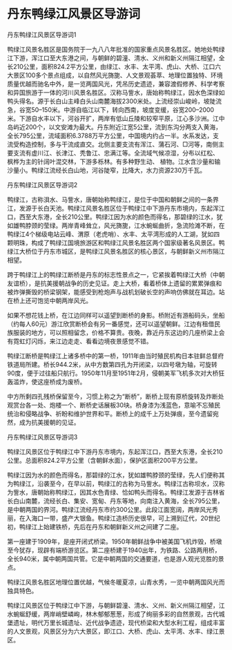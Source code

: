 # 丹东鸭绿江风景区导游词  
丹东鸭绿江风景区导游词1  

鸭绿江风景名胜区是国务院于一九八八年批准的国家重点风景名胜区。她地处鸭绿江下游，浑江口至大东港之间，与朝鲜的碧潼、清水、义州和新义州隔江相望，全长210公里，面积824.2平方公里，由绿江、水丰、太平湾、虎山、大桥、江口六大景区100多个景点组成，以自然风光旖旎、人文景观荟萃、地理位置独特、环境质量优越而驰名中外，是一览两国风光，凭吊历史遗迹，兼容渡假修养、科学考察和异国旅游于一体的河川风景名胜区。汉称马訾水，唐始称鸭绿江，因水色深绿如鸭头得名。源于长白山主峰白头山南麓海拔2300米处。上流经崇山峻岭，坡陡流急，谷宽50–150米。中游自临江以下，转向西南，坡度变缓，谷宽200–2000米。下游自水丰以下，河谷开扩，两岸有低山丘陵和较窄平原，江心多沙洲。江中岛屿近200个，以文安滩为最大。丹东附近江宽5公里，流到东沟分两支入黄海，全长795公里，流域面积6.3788万平方公里，中国境内约占一半。水系发达，支流受构造控制，多与干流成直交。北侧主要支流有浑江、蒲石河、□河等，南侧主要支流有虚川江、长津江、秃鲁江、忠满江等。全流域气候凉湿，分布以红松、 枫桦为主的针阔叶混交林，下游多栎林。有多种野生动、 植物。江水含沙量和输沙量小。鸭绿江流经长白山地，河谷陡窄，比降大，水力资源230万千瓦。  

丹东鸭绿江风景区导游词2  

鸭绿江，古称浿水、马訾水，唐朝始称鸭绿江，是位于中国和朝鲜之间的一条界江，发源于长白天池。鸭绿江风景名胜区位于鸭绿江中下游丹东市境内，东起浑江口，西至大东港，全长210公里。鸭绿江因为水的颜色而得名，那碧绿的江水，犹如雄鸭脖颈的莹绿。两岸青峰耸立，风光旖旎，江水蜿蜒曲折，急流险滩不断，在鸭绿江4个梯级电站云峰、渭原（老虎哨）、水丰、太平湾形成的人工湖，犹如四颗明珠，构成了鸭绿江国境旅游区和鸭绿江风景名胜区两个国家级著名风景区。鸭绿江大桥位于丹东市城区，是鸭绿江风景名胜区的核心景区，与朝鲜新义州市隔江相望。  

跨于鸭绿江上的鸭绿江断桥是丹东的标志性景点之一，它紧挨着鸭绿江大桥（中朝友谊桥），是抗美援朝战争的历史见证。走上大桥，看着桥体上遗留的累累弹痕和被炸弹撕毁的桥梁钢架，能感受到枪炮声与战机划破长空的声响仿佛就在耳边。站在桥上还可饱览中朝两岸风光。  

如果不想花钱上桥，在江边同样可以遥望到断桥的身影。桥附近有游船码头，坐船（约每人60元）游江欣赏断桥会有另一番感觉，还可以遥望朝鲜。江边有租借民族服装的地方，可以照相留念，价格不算贵。夜晚，靠近丹东这边的几座桥梁上会有霓虹灯闪烁，来江边走走、看看边境夜景感觉不错。  

鸭绿江断桥是鸭绿江上诸多桥中的第一桥，1911年由当时殖民机构日本驻鲜总督府铁道局所建。桥长944.2米，从中方数第四孔为开闭梁，以四号墩为轴，可旋转90度，便于过往船只航行。1950年11月至1951年2月，侵朝美军飞机多次对大桥狂轰滥炸，使这座桥成为废桥。  

中方所剩四孔残桥保留至今，习惯上称之为“断桥”，断桥上现有原桥旋转及炸断处观赏台各一处、炮楼一个、断桥史话展板30块。桥身漆为浅蓝色，意喻不忘殖民统治和侵略战争、祈盼和维护世界和平。断桥上的成千上万处弹痕，至今遗留宛然，成为抗美援朝的见证。  

丹东鸭绿江风景区导游词3  

鸭绿江风景区位于鸭绿江中下游丹东市境内，东起浑江口，西至大东港，全长210公里。总面积824.2平方公里（含朝鲜水面），保护区面积200平方公里。  

鸭绿江因为水的颜色而得名，那碧绿的江水，犹如雄鸭脖颈的莹绿，先人们便称其为鸭绿江，沿袭至今，在早以前，鸭绿江的古称为马訾水。鸭绿江古称坝水，汉称为訾水，唐朝始称鸭绿江，因其水色青绿、恰如鸭头而得名。鸭绿江发源于吉林省长白山南麓，流经长白、集安、宽甸、丹东等地，向南注入黄海，全长795公里，是中朝两国的界河。鸭绿江流经丹东市约300公里。此段江面宽阔，两岸风光秀丽，在入海口一带，盛产大银鱼。鸭绿江造桥历史很早，可上溯到辽代，20世纪初，鸭绿江上始建铁桥，先后在丹东和朝鲜新义州之间建了二座。  

第一座建于1909年，是座开闭式桥梁。1950年朝鲜战争中被美国飞机炸毁，桥墩至今犹存，现辟有端桥游览区。第二座桥建于1940出年，为铁路、公路两用桥，全长940米，属中朝两国共管。它是中朝两国的交通要道，也是游人观光览胜的景点。  

鸭绿江风景名胜区地理位置优越，气候冬暖夏凉，山青水秀，一览中朝两国风光而独具特色。  

鸭绿江风景区位于鸭绿江中下游，与朝鲜碧潼、清水、义州、新义州隔江相望，江水蜿蜒舒缓，两岸峭壁嶙峋，林木郁郁葱葱，形成了绚丽多彩的自然景观，古代城堡遗址，明代万里长城遗址、近代战争遗迹，现代桥梁和大型水利工程，组成丰富的人文景观，风景区分为六大景区，即江口、大桥、虎山、太平湾、水丰、绿江景区。  
<!-- Last processed: 2025-07-22 03:44:20 -->

